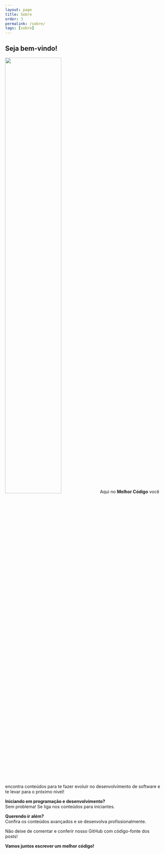 ```yaml
---
layout: page
title: Sobre
order: 3
permalink: /sobre/
tags: [sobre]
---
```


<h2>Seja bem-vindo!</h2>

<p>
<img src="{{ site.baseurl }}/assets/img/rg.png" width="60%" class="right">
Aqui no <b>Melhor Código</b> você encontra conteúdos para te fazer evoluir no desenvolvimento de software e te levar para o próximo nível!
</p>

<b>Iniciando em programação e desenvolvimento?</b>
<br/>
Sem problema! Se liga nos conteúdos para iniciantes.

<b>Querendo ir além?</b>
<br/>
Confira os conteúdos avançados e se desenvolva profissionalmente.

<p>
Não deixe de comentar e conferir nosso GitHub com código-fonte dos posts!
</p> 

<b>Vamos juntos escrever um melhor código!</b>